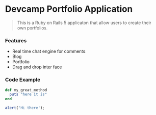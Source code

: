 # Devcamp Portfolio Application

> This is a Ruby on Rails 5 applicaton that allow users to create their own portfolios.

### Features

- Real time chat engine for comments
- Blog
- Portfolio
- Drag and drop inter face

### Code Example

```ruby
def my_great_method
  puts "here it is"
end
```

```javascript
alert('Hi there');
```